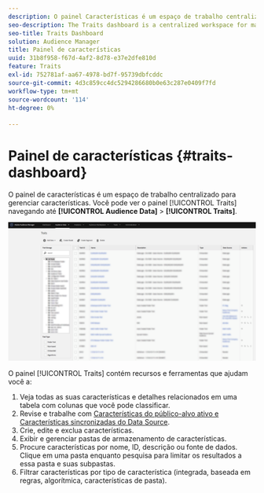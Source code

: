 ```yaml
---
description: O painel Características é um espaço de trabalho centralizado para gerenciar características.
seo-description: The Traits dashboard is a centralized workspace for managing traits.
seo-title: Traits Dashboard
solution: Audience Manager
title: Painel de características
uuid: 31b8f958-f67d-4af2-8d78-e37e2dfe810d
feature: Traits
exl-id: 752781af-aa67-4978-bd7f-95739dbfcddc
source-git-commit: 4d3c859cc4dc5294286680b0e63c287e0409f7fd
workflow-type: tm+mt
source-wordcount: '114'
ht-degree: 0%

---
```


# Painel de características {#traits-dashboard}

O painel de características é um espaço de trabalho centralizado para gerenciar características. Você pode ver o painel [!UICONTROL Traits] navegando até **[!UICONTROL Audience Data]** > **[!UICONTROL Traits]**.

![](assets/traits-dashboard.png)

<!-- c_tb_dashboard.xml -->

O painel [!UICONTROL Traits] contém recursos e ferramentas que ajudam você a:

1. Veja todas as suas características e detalhes relacionados em uma tabela com colunas que você pode classificar.
2. Revise e trabalhe com [Características do público-alvo ativo e Características sincronizadas do Data Source](../../features/traits/client-activity-synced-audience-traits.md).
3. Crie, edite e exclua características.
4. Exibir e gerenciar pastas de armazenamento de características.
5. Procure características por nome, ID, descrição ou fonte de dados. Clique em uma pasta enquanto pesquisa para limitar os resultados a essa pasta e suas subpastas.
6. Filtrar características por tipo de característica (integrada, baseada em regras, algorítmica, características de pasta).
